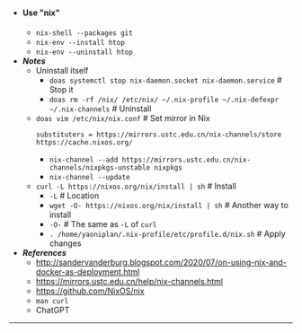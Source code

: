 - #### Use "nix"
    - `nix-shell --packages git`
    - `nix-env --install htop`
    - `nix-env --uninstall htop`
- ***Notes***
    - Uninstall itself
        - `doas systemctl stop nix-daemon.socket nix-daemon.service` # Stop it
        - `doas rm -rf /nix/ /etc/nix/ ~/.nix-profile ~/.nix-defexpr ~/.nix-channels` # Uninstall
    - `doas vim /etc/nix/nix.conf` # Set mirror in Nix
      ```
      substituters = https://mirrors.ustc.edu.cn/nix-channels/store https://cache.nixos.org/
      ```
        - `nix-channel --add https://mirrors.ustc.edu.cn/nix-channels/nixpkgs-unstable nixpkgs`
        - `nix-channel --update`
    - `curl -L https://nixos.org/nix/install | sh` # Install
        - `-L` # Location
        - `wget -O- https://nixos.org/nix/install | sh` # Another way to install
        - `-O-` # The same as `-L` of `curl`
        - `. /home/yaoniplan/.nix-profile/etc/profile.d/nix.sh` # Apply changes
- ***References***
    - http://sandervanderburg.blogspot.com/2020/07/on-using-nix-and-docker-as-deployment.html
    - https://mirrors.ustc.edu.cn/help/nix-channels.html
    - https://github.com/NixOS/nix
    - `man curl`
    - ChatGPT
- ---
